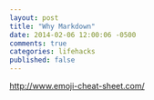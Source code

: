 ```yaml
---
layout: post
title: "Why Markdown"
date: 2014-02-06 12:00:06 -0500
comments: true
categories: lifehacks
published: false
---
```


http://www.emoji-cheat-sheet.com/
